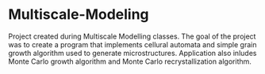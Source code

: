 # Multiscale-Modeling
Project created during Multiscale Modelling classes.
The goal of the project was to create a program that implements cellural automata and simple grain growth algorithm used to generate microstructures.
Application also inludes Monte Carlo growth algorithm and Monte Carlo recrystallization algorithm.
